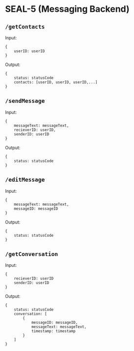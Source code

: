 # SEAL-5 (Messaging Backend)

## `/getContacts`
Input:
```
{
	userID: userID
}
```
Output:
```
{
	status: statusCode
	contacts: [userID, userID, userID,...]
}
```
## `/sendMessage`
Input:
```
{
	messageText: messageText,
	recieverID: userID,
	senderID: userID
}
```
Output:
```
{
	status: statusCode
}
```
## `/editMessage`
Input:
```
{
	messageText: messageText,
	messageID: messageID
}
```
Output:
```
{
	status: statusCode
}
```
## `/getConversation`
Input:
```
{
	recieverID: userID
	senderID: userID
}
```
Output:
```
{
	status: statusCode
	conversation: [
		{
			messageID: messageID,
			messageText: messageText,
			timestamp: timestamp
		}
	]
}
```
